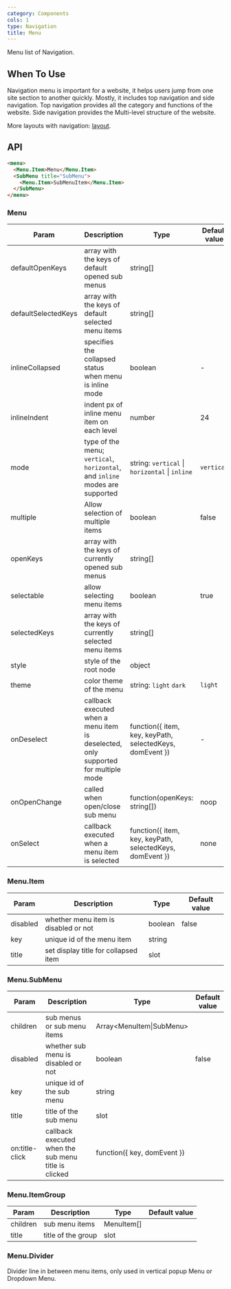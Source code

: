 ```yaml
---
category: Components
cols: 1
type: Navigation
title: Menu
---
```


Menu list of Navigation.

## When To Use

Navigation menu is important for a website, it helps users jump from one site section to another quickly. Mostly, it includes top navigation and side navigation. Top navigation provides all the category and functions of the website. Side navigation provides the Multi-level structure of the website.

More layouts with navigation: [layout](/components/layout).

## API

```html
<menu>
  <Menu.Item>Menu</Menu.Item>
  <SubMenu title="SubMenu">
    <Menu.Item>SubMenuItem</Menu.Item>
  </SubMenu>
</menu>
```

### Menu

| Param | Description | Type | Default value |
| --- | --- | --- | --- |
| defaultOpenKeys | array with the keys of default opened sub menus | string\[] |  |
| defaultSelectedKeys | array with the keys of default selected menu items | string\[] |  |
| inlineCollapsed | specifies the collapsed status when menu is inline mode | boolean | - |
| inlineIndent | indent px of inline menu item on each level | number | 24 |
| mode | type of the menu; `vertical`, `horizontal`, and `inline` modes are supported | string: `vertical` \| `horizontal` \| `inline` | `vertical` |
| multiple | Allow selection of multiple items | boolean | false |
| openKeys | array with the keys of currently opened sub menus | string\[] |  |
| selectable | allow selecting menu items | boolean | true |
| selectedKeys | array with the keys of currently selected menu items | string\[] |  |
| style | style of the root node | object |  |
| theme | color theme of the menu | string: `light` `dark` | `light` |
| onDeselect | callback executed when a menu item is deselected, only supported for multiple mode | function({ item, key, keyPath, selectedKeys, domEvent }) | - |
| onOpenChange | called when open/close sub menu | function(openKeys: string\[]) | noop |
| onSelect | callback executed when a menu item is selected | function({ item, key, keyPath, selectedKeys, domEvent }) | none |

### Menu.Item

| Param    | Description                          | Type    | Default value |
| -------- | ------------------------------------ | ------- | ------------- |
| disabled | whether menu item is disabled or not | boolean | false         |
| key      | unique id of the menu item           | string  |               |
| title    | set display title for collapsed item | slot  |               |

### Menu.SubMenu

| Param | Description | Type | Default value |
| --- | --- | --- | --- |
| children | sub menus or sub menu items | Array&lt;MenuItem\|SubMenu> |  |
| disabled | whether sub menu is disabled or not | boolean | false |
| key | unique id of the sub menu | string |  |
| title | title of the sub menu | slot |  |
| on:title-click | callback executed when the sub menu title is clicked | function({ key, domEvent }) |  |

### Menu.ItemGroup

| Param    | Description        | Type              | Default value |
| -------- | ------------------ | ----------------- | ------------- |
| children | sub menu items     | MenuItem\[]       |               |
| title    | title of the group | slot |               |

### Menu.Divider

Divider line in between menu items, only used in vertical popup Menu or Dropdown Menu.
